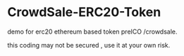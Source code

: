 # CrowdSale-ERC20-Token
demo for erc20 ethereum based token preICO /crowdsale.

this coding may not be secured , use it at your own risk.
